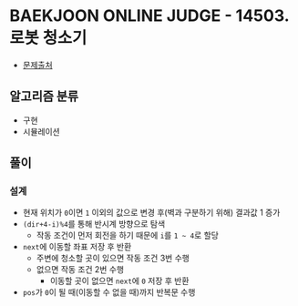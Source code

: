 # BAEKJOON ONLINE JUDGE - 14503. 로봇 청소기

* [문제출처](https://www.acmicpc.net/problem/14503 "14503. 로봇 청소기")

## 알고리즘 분류

- 구현
- 시뮬레이션

## 풀이

### 설계

- 현재 위치가 `0`이면 `1` 이외의 값으로 변경 후(벽과 구분하기 위해) 결과값 1 증가
- `(dir+4-i)%4`를 통해 반시계 방향으로 탐색
    - 작동 조건이 먼저 회전을 하기 때문에 `i`를 `1 ~ 4`로 할당
- `next`에 이동할 좌표 저장 후 반환
    - 주변에 청소할 곳이 있으면 작동 조건 3번 수행
    - 없으면 작동 조건 2번 수행
        - 이동할 곳이 없으면 `next`에 `0` 저장 후 반환
- `pos`가 `0`이 될 때(이동할 수 없을 때)까지 반복문 수행